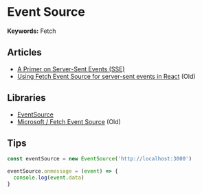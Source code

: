 # Event Source

**Keywords:** Fetch

<!--
https://github.com/aklivity/zilla
-->

## Articles

- [A Primer on Server-Sent Events (SSE)](https://aklivity.io/post/a-primer-on-server-sent-events-sse)
- [Using Fetch Event Source for server-sent events in React](https://blog.logrocket.com/using-fetch-event-source-server-sent-events-react/) (Old)

## Libraries

- [EventSource](https://developer.mozilla.org/en-US/docs/Web/API/EventSource)
- [Microsoft / Fetch Event Source](https://github.com/Azure/fetch-event-source) (Old)

## Tips

```ts
const eventSource = new EventSource('http://localhost:3000')

eventSource.onmessage = (event) => {
  console.log(event.data)
}
```

<!--
@microsoft/fetch-event-source
-->
